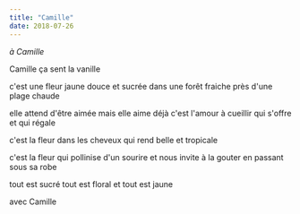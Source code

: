 ```yaml
---
title: "Camille"
date: 2018-07-26
---
```


*à Camille*

Camille
ça sent la vanille

c'est une fleur jaune douce et sucrée
dans une forêt fraiche près d'une plage chaude

elle attend d'être aimée mais elle aime déjà
c'est l'amour à cueillir qui s'offre et qui régale

c'est la fleur dans les cheveux
qui rend belle et tropicale

c'est la fleur qui pollinise d'un sourire
et nous invite à la gouter en passant sous sa robe

tout est sucré tout est floral et tout est jaune

avec Camille
